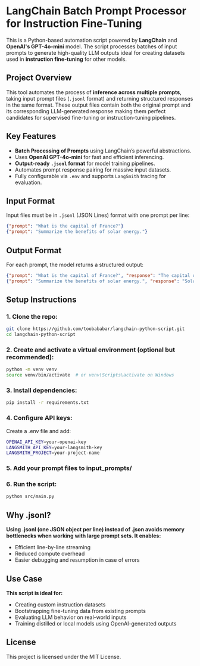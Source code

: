 # LangChain Batch Prompt Processor for Instruction Fine-Tuning

This is a Python-based automation script powered by **LangChain** and **OpenAI's GPT-4o-mini** model. The script processes batches of input prompts to generate high-quality LLM outputs ideal for creating datasets used in **instruction fine-tuning** for other models.

## Project Overview

This tool automates the process of **inference across multiple prompts**, taking input prompt files (`.jsonl` format) and returning structured responses in the same format. These output files contain both the original prompt and its corresponding LLM-generated response making them perfect candidates for supervised fine-tuning or instruction-tuning pipelines.

## Key Features

- **Batch Processing of Prompts** using LangChain’s powerful abstractions.
- Uses **OpenAI GPT-4o-mini** for fast and efficient inferencing.
- **Output-ready `.jsonl` format** for model training pipelines.
- Automates prompt response pairing for massive input datasets.
- Fully configurable via `.env` and supports `LangSmith` tracing for evaluation.

## Input Format

Input files must be in `.jsonl` (JSON Lines) format with one prompt per line:

```json
{"prompt": "What is the capital of France?"}
{"prompt": "Summarize the benefits of solar energy."}
```
## Output Format

For each prompt, the model returns a structured output:

```json
{"prompt": "What is the capital of France?", "response": "The capital of France is Paris."}
{"prompt": "Summarize the benefits of solar energy.", "response": "Solar energy is renewable, clean, and reduces electricity costs."}
```
## Setup Instructions

### 1. Clone the repo:

```bash
git clone https://github.com/toobababar/langchain-python-script.git
cd langchain-python-script
```
### 2. Create and activate a virtual environment (optional but recommended):

```bash
python -m venv venv
source venv/bin/activate  # or venv\Scripts\activate on Windows
```
### 3. Install dependencies:

```bash
pip install -r requirements.txt
```
### 4. Configure API keys:

Create a .env file and add:
```bash
OPENAI_API_KEY=your-openai-key
LANGSMITH_API_KEY=your-langsmith-key
LANGSMITH_PROJECT=your-project-name
```
### 5. Add your prompt files to input_prompts/

### 6. Run the script:

```bash
python src/main.py
```
## Why .jsonl?

**Using .jsonl (one JSON object per line) instead of .json avoids memory bottlenecks when working with large prompt sets. It enables:**
- Efficient line-by-line streaming
- Reduced compute overhead
- Easier debugging and resumption in case of errors

## Use Case

**This script is ideal for:**
- Creating custom instruction datasets
- Bootstrapping fine-tuning data from existing prompts
- Evaluating LLM behavior on real-world inputs
- Training distilled or local models using OpenAI-generated outputs

## License

This project is licensed under the MIT License.















